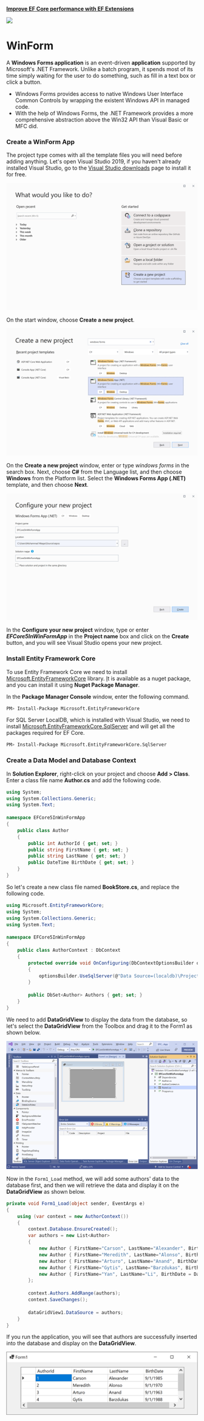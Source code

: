 <a href="https://entityframework-extensions.net/">**Improve EF Core performance with EF Extensions**</a>

<a href="https://entityframework-extensions.net/">
<img src="https://zzzprojects.github.io/images/logo/entityframework-extensions-pub.jpg" width="600" />
</a>

# WinForm

A **Windows Forms application** is an event-driven **application** supported by Microsoft's .NET Framework. Unlike a batch program, it spends most of its time simply waiting for the user to do something, such as fill in a text box or click a button.

* Windows Forms provides access to native Windows User Interface Common Controls by wrapping the existent Windows API in managed code. 
* With the help of Windows Forms, the .NET Framework provides a more comprehensive abstraction above the Win32 API than Visual Basic or MFC did.

### Create a WinForm App

The project type comes with all the template files you will need before adding anything. Let's open Visual Studio 2019,  if you haven't already installed Visual Studio, go to the [Visual Studio downloads](https://visualstudio.microsoft.com/downloads) page to install it for free.

![](../.gitbook/assets/image%20%2845%29.png)

On the start window, choose **Create a new project**.

![](../.gitbook/assets/image%20%2842%29.png)

On the **Create a new project** window, enter or type _windows forms_ in the search box. Next, choose **C\#** from the Language list, and then choose **Windows** from the Platform list. Select the **Windows Forms App \(.NET\)** template, and then choose **Next**.

![](../.gitbook/assets/image%20%2846%29.png)

In the **Configure your new project** window, type or enter _**EFCore5InWinFormApp**_ in the **Project name** box and click on the **Create** button, and you will see Visual Studio opens your new project.

### Install Entity Framework Core

To use Entity Framework Core we need to install [Microsoft.EntityFrameworkCore](https://www.nuget.org/packages/Z.EntityFramework.Extensions.EFCore/) library.  [I](https://www.nuget.org/packages/Z.EntityFramework.Extensions.EFCore/)t is available as a nuget package, and you can install it using **Nuget Package Manager**.

In the **Package Manager Console** window, enter the following command.

```bash
PM> Install-Package Microsoft.EntityFrameworkCore
```

For SQL Server LocalDB, which is installed with Visual Studio, we need to install [Microsoft.EntityFrameworkCore.SqlServer](https://www.nuget.org/packages/Microsoft.EntityFrameworkCore.SqlServer) and will get all the packages required for EF Core.

```bash
PM> Install-Package Microsoft.EntityFrameworkCore.SqlServer
```

### Create a Data Model and Database Context

In **Solution Explorer**, right-click on your project and choose **Add &gt; Class**. Enter a class file name **Author.cs** and add the following code.

```csharp
using System;
using System.Collections.Generic;
using System.Text;

namespace EFCore5InWinFormApp
{
    public class Author
    {
        public int AuthorId { get; set; }
        public string FirstName { get; set; }
        public string LastName { get; set; }
        public DateTime BirthDate { get; set; }
    }
}
```

So let's create a new class file named **BookStore.cs**, and replace the following code.

```csharp
using Microsoft.EntityFrameworkCore;
using System;
using System.Collections.Generic;
using System.Text;

namespace EFCore5InWinFormApp
{
    public class AuthorContext : DbContext
    {
        protected override void OnConfiguring(DbContextOptionsBuilder optionsBuilder)
        {
            optionsBuilder.UseSqlServer(@"Data Source=(localdb)\ProjectsV13;Initial Catalog=AuthorDb;");            
        }

        public DbSet<Author> Authors { get; set; }
    }
}
```

We need to add **DataGridView** to display the data from the database, so let's select the **DataGridView** from the Toolbox and drag it to the Form1 as shown below. 

![](../.gitbook/assets/image%20%2857%29.png)

Now in the `Form1_Load` method, we will add some authors' data to the database first, and then we will retrieve the data and display it on the **DataGridView** as shown below.

```csharp
private void Form1_Load(object sender, EventArgs e)
{
    using (var context = new AuthorContext())
    {
        context.Database.EnsureCreated();
        var authors = new List<Author>
        {
            new Author { FirstName="Carson", LastName="Alexander", BirthDate = DateTime.Parse("1985-09-01")},
            new Author { FirstName="Meredith", LastName="Alonso", BirthDate = DateTime.Parse("1970-09-01")},
            new Author { FirstName="Arturo", LastName="Anand", BirthDate = DateTime.Parse("1963-09-01")},
            new Author { FirstName="Gytis", LastName="Barzdukas", BirthDate = DateTime.Parse("1988-09-01")},
            new Author { FirstName="Yan", LastName="Li", BirthDate = DateTime.Parse("2000-09-01")},
        };

        context.Authors.AddRange(authors);
        context.SaveChanges();

        dataGridView1.DataSource = authors;
    }
}

```

If you run the application, you will see that authors are successfully inserted into the database and display on the **DataGridView**.

![](../.gitbook/assets/image%20%2856%29.png)


